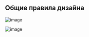 ## Общие правила дизайна
![image](https://github.com/skibidiwiki/design/assets/87380272/a927fbd9-296b-4f6d-a31e-3df05886e133)

![image](https://github.com/skibidiwiki/design/assets/87380272/632167e9-bad0-4bdf-8971-645de5c51380)
